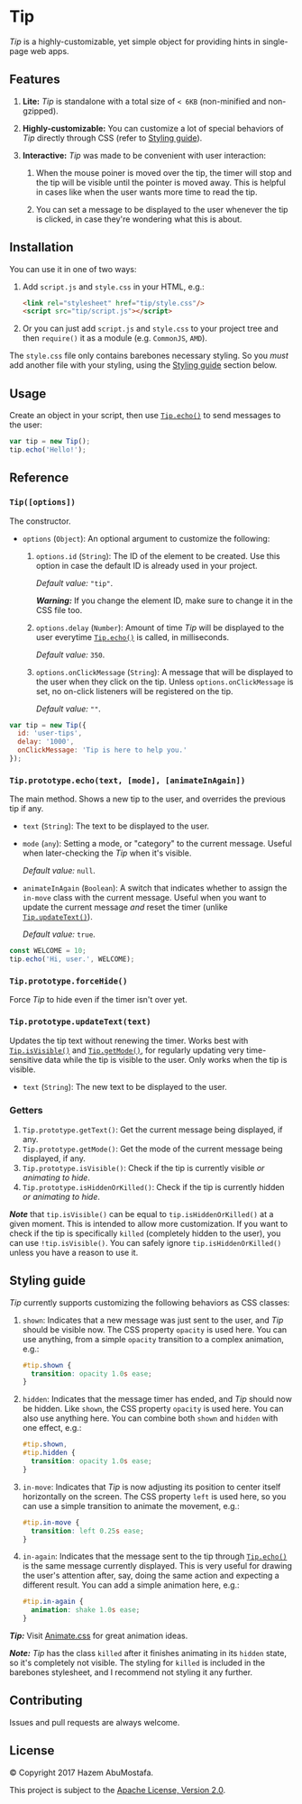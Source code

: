 # Tip
*Tip* is a highly-customizable, yet simple object for providing hints in single-page web apps.



## Features

1.  **Lite:** *Tip* is standalone with a total size of `< 6KB` (non-minified and non-gzipped).

2.  **Highly-customizable:** You can customize a lot of special behaviors of *Tip* directly through CSS (refer to [Styling guide](#styling-guide)).

3.  **Interactive:** *Tip* was made to be convenient with user interaction:
    
    1. When the mouse poiner is moved over the tip, the timer will stop and the tip will be visible until the pointer is moved away. This is helpful in cases like when the user wants more time to read the tip.
    
    2. You can set a message to be displayed to the user whenever the tip is clicked, in case they're wondering what this is about.



## Installation

You can use it in one of two ways:

1. Add `script.js` and `style.css` in your HTML, e.g.:

   ````html
   <link rel="stylesheet" href="tip/style.css"/>
   <script src="tip/script.js"></script>
   ````
   
2. Or you can just add `script.js` and `style.css` to your project tree and then `require()` it as a module (e.g. `CommonJS`, `AMD`).

The `style.css` file only contains barebones necessary styling. So you *must* add another file with your styling, using the [Styling guide](#styling-guide) section below.


## Usage

Create an object in your script, then use [`Tip.echo()`](#tipprototypeechotext-mode-animateinagain) to send messages to the user:

````js
var tip = new Tip();
tip.echo('Hello!');
````



## Reference


### `Tip([options])`

The constructor.

* `options` (`Object`): An optional argument to customize the following:

    1.  `options.id` (`String`): The ID of the element to be created. Use this option in case the default ID is already used in your project.
    
        *Default value:* `"tip"`.
        
        ***Warning:*** If you change the element ID, make sure to change it in the CSS file too.

    2.  `options.delay` (`Number`): Amount of time *Tip* will be displayed to the user everytime [`Tip.echo()`](#tipprototypeechotext-mode-animateinagain) is called, in milliseconds.
    
        *Default value:* `350`.

    3.  `options.onClickMessage` (`String`): A message that will be displayed to the user when they click on the tip.
        Unless `options.onClickMessage` is set, no on-click listeners will be registered on the tip.
        
        *Default value:* `""`.

````js
var tip = new Tip({
  id: 'user-tips',
  delay: '1000',
  onClickMessage: 'Tip is here to help you.'
});
````


### `Tip.prototype.echo(text, [mode], [animateInAgain])`

The main method. Shows a new tip to the user, and overrides the previous tip if any.

* `text` (`String`): The text to be displayed to the user.

* `mode` (`any`): Setting a mode, or "category" to the current message. Useful when later-checking the *Tip* when it's visible.
    
    *Default value:* `null`.

* `animateInAgain` (`Boolean`): A switch that indicates whether to assign the `in-move` class with the current message. Useful when you want to update the current message *and* reset the timer (unlike [`Tip.updateText()`](#tipprototypeupdatetexttext)).

    *Default value:* `true`.

````js
const WELCOME = 10;
tip.echo('Hi, user.', WELCOME);
````


### `Tip.prototype.forceHide()`

Force *Tip* to hide even if the timer isn't over yet.



### `Tip.prototype.updateText(text)`

Updates the tip text without renewing the timer. Works best with [`Tip.isVisible()`](#getters) and [`Tip.getMode()`](#getters), for regularly updating very time-sensitive data while the tip is visible to the user. Only works when the tip is visible.

* `text` (`String`): The new text to be displayed to the user.


### Getters

1.  `Tip.prototype.getText()`: Get the current message being displayed, if any.
2.  `Tip.prototype.getMode()`: Get the mode of the current message being displayed, if any.
3.  `Tip.prototype.isVisible()`: Check if the tip is currently visible *or animating to hide*.
4.  `Tip.prototype.isHiddenOrKilled()`: Check if the tip is currently hidden *or animating to hide*.

***Note*** that `tip.isVisible()` can be equal to `tip.isHiddenOrKilled()` at a given moment. This is intended to allow more customization. If you want to check if the tip is specifically `killed` (completely hidden to the user), you can use `!tip.isVisible()`. You can safely ignore `tip.isHiddenOrKilled()` unless you have a reason to use it.



## Styling guide

*Tip* currently supports customizing the following behaviors as CSS classes:
    
1.  `shown`: Indicates that a new message was just sent to the user, and *Tip* should be visible now. The CSS property `opacity` is used here. You can use anything, from a simple `opacity` transition to a complex animation, e.g.:

    ```css
    #tip.shown {
      transition: opacity 1.0s ease;
    }
    ```
    
2.  `hidden`: Indicates that the message timer has ended, and *Tip* should now be hidden. Like `shown`, the CSS property `opacity` is used here. You can also use anything here. You can combine both `shown` and `hidden` with one effect, e.g.:

    ```css
    #tip.shown,
    #tip.hidden {
      transition: opacity 1.0s ease;
    }
    ```

3.  `in-move`: Indicates that *Tip* is now adjusting its position to center itself horizontally on the screen. The CSS property `left` is used here, so you can use a simple transition to animate the movement, e.g.:

    ```css
    #tip.in-move {
      transition: left 0.25s ease;
    }
    ```
    
4.  `in-again`: Indicates that the message sent to the tip through [`Tip.echo()`](#tipprototypeechotext-mode-animateinagain) is the same message currently displayed. This is very useful for drawing the user's attention after, say, doing the same action and expecting a different result. You can add a simple animation here, e.g.:

    ```css
    #tip.in-again {
      animation: shake 1.0s ease;
    }
    ```

***Tip:*** Visit [Animate.css](https://daneden.github.io/animate.css/) for great animation ideas.

***Note:*** *Tip* has the class `killed` after it finishes animating in its `hidden` state, so it's completely not visible. The styling for `killed` is included in the barebones stylesheet, and I recommend not styling it any further.



## Contributing

Issues and pull requests are always welcome.



## License

&copy; Copyright 2017 Hazem AbuMostafa.

This project is subject to the [Apache License, Version 2.0](http://apache.org/licenses/LICENSE-2.0.html).
